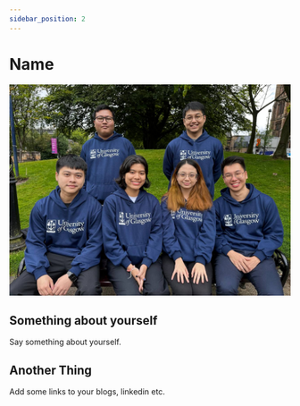 ```yaml
---
sidebar_position: 2
---
```


# Name
![Alt text](../../docs/img/TeamPic.jpg)


## Something about yourself
Say something about yourself.

## Another Thing
Add some links to your blogs, linkedin etc.